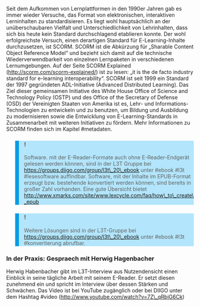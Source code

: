 <!-- filename: 02_Exkurs_SCORM_-_Der_Versuch_einer_Vereinheitlichung_von_Online-Inhalten.md -->
<!-- title: Exkurs: SCORM - Der Versuch einer Vereinheitlichung von Online-Inhalten -->

Seit dem Aufkommen von Lernplattformen in den 1990er Jahren gab es immer wieder Versuche, das Format von elektronischen, interaktiven Lerninhalten zu standardisieren. Es liegt wohl hauptsächlich an der unüberschaubaren Vielfalt und Unterschiedlichkeit von Lehrinhalten, dass sich bis heute kein Standard durchschlagend etablieren konnte. Der wohl erfolgreichste Versuch, einen derartigen Standard für E-Learning-Inhalte durchzusetzen, ist SCORM. SCORM ist die Abkürzung für „Sharable Content Object Reference Model“ und bezieht sich damit auf die technische Wiederverwendbarkeit von einzelnen Lernpaketen in verschiedenen Lernumgebungen. Auf der Seite SCORM Explained (http://scorm.com/scorm-explained/) ist zu lesen: „it is the de facto industry standard for e-learning interoperability“. SCORM ist seit 1999 ein Standard der 1997 gegründeten ADL-Initiative (Advanced Distributed Learning). Das Ziel dieser gemeinsamen Initiative des White House Office of Science and Technology Policy (OSTP) und des Office of the Secretary of Defense (OSD) der Vereinigten Staaten von Amerika ist es, Lehr- und Informations-Technologien zu entwickeln und zu benutzen, um Bildung und Ausbildung zu modernisieren sowie die Entwicklung von E-Learning-Standards in Zusammenarbeit mit weiteren Initiativen zu fördern. Mehr Informationen zu SCORM finden sich im Kapitel #metadaten.

<blockquote style="background: #B3E5FC; border-left: 10px solid #039BE5">

### !

Software. mit der E-Reader-Formate auch ohne E-Reader-Endgerät gelesen werden können, sind in der L3T Gruppe bei https://groups.diigo.com/group/l3t\_20\_ebook unter #ebook #l3t #lesesoftware auffindbar. Software, mit der Inhalte im EPUB-Format erzeugt bzw. bestehende konvertiert werden können, sind bereits in großer Zahl vorhanden. Eine gute Übersicht bietet http://www.xmarks.com/site/www.lexcycle.com/faq/how\_to\_create\_epub

</blockquote>

<blockquote style="background: #B3E5FC; border-left: 10px solid #039BE5">

### !

Weitere Lösungen sind in der L3T-Gruppe bei https://groups.diigo.com/group/l3t\_20\_ebook unter #ebook #l3t #konvertierung abrufbar.

</blockquote>

### In der Praxis: Gespraech mit Herwig Hagenbacher

Herwig Habenbacher gibt im L3T-Interview aus Nutzendensicht einen Einblick in seine tägliche Arbeit mit seinem E-Reader. Er setzt diesen zunehmend ein und spricht im Interview über dessen Stärken und Schwächen. Das Video ist bei YouTube zugänglich oder bei DIIGO unter dem Hashtag #video (http://www.youtube.com/watch?v=7Z\_qRbjG6Ck)

</blockquote>
